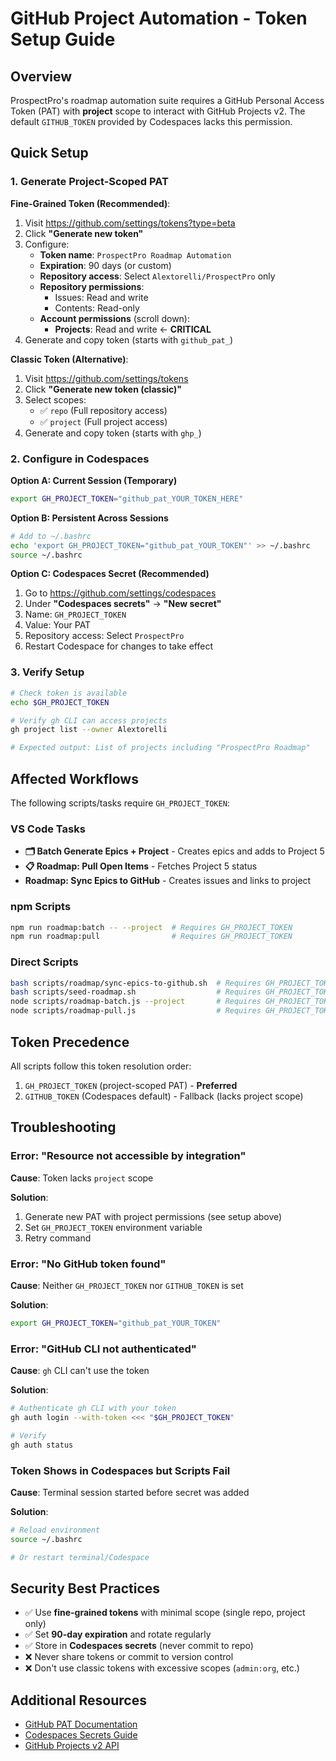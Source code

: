 # GitHub Project Automation - Token Setup Guide

## Overview

ProspectPro's roadmap automation suite requires a GitHub Personal Access Token (PAT) with **project** scope to interact with GitHub Projects v2. The default `GITHUB_TOKEN` provided by Codespaces lacks this permission.

## Quick Setup

### 1. Generate Project-Scoped PAT

**Fine-Grained Token (Recommended)**:

1. Visit https://github.com/settings/tokens?type=beta
2. Click **"Generate new token"**
3. Configure:
   - **Token name**: `ProspectPro Roadmap Automation`
   - **Expiration**: 90 days (or custom)
   - **Repository access**: Select `Alextorelli/ProspectPro` only
   - **Repository permissions**:
     - Issues: Read and write
     - Contents: Read-only
   - **Account permissions** (scroll down):
     - **Projects**: Read and write ← **CRITICAL**
4. Generate and copy token (starts with `github_pat_`)

**Classic Token (Alternative)**:

1. Visit https://github.com/settings/tokens
2. Click **"Generate new token (classic)"**
3. Select scopes:
   - ✅ `repo` (Full repository access)
   - ✅ `project` (Full project access)
4. Generate and copy token (starts with `ghp_`)

### 2. Configure in Codespaces

**Option A: Current Session (Temporary)**

```bash
export GH_PROJECT_TOKEN="github_pat_YOUR_TOKEN_HERE"
```

**Option B: Persistent Across Sessions**

```bash
# Add to ~/.bashrc
echo 'export GH_PROJECT_TOKEN="github_pat_YOUR_TOKEN"' >> ~/.bashrc
source ~/.bashrc
```

**Option C: Codespaces Secret (Recommended)**

1. Go to https://github.com/settings/codespaces
2. Under **"Codespaces secrets"** → **"New secret"**
3. Name: `GH_PROJECT_TOKEN`
4. Value: Your PAT
5. Repository access: Select `ProspectPro`
6. Restart Codespace for changes to take effect

### 3. Verify Setup

```bash
# Check token is available
echo $GH_PROJECT_TOKEN

# Verify gh CLI can access projects
gh project list --owner Alextorelli

# Expected output: List of projects including "ProspectPro Roadmap"
```

## Affected Workflows

The following scripts/tasks require `GH_PROJECT_TOKEN`:

### VS Code Tasks

- **🗂️ Batch Generate Epics + Project** - Creates epics and adds to Project 5
- **📋 Roadmap: Pull Open Items** - Fetches Project 5 status
- **Roadmap: Sync Epics to GitHub** - Creates issues and links to project

### npm Scripts

```bash
npm run roadmap:batch -- --project  # Requires GH_PROJECT_TOKEN
npm run roadmap:pull                # Requires GH_PROJECT_TOKEN
```

### Direct Scripts

```bash
bash scripts/roadmap/sync-epics-to-github.sh  # Requires GH_PROJECT_TOKEN
bash scripts/seed-roadmap.sh                  # Requires GH_PROJECT_TOKEN
node scripts/roadmap-batch.js --project       # Requires GH_PROJECT_TOKEN
node scripts/roadmap-pull.js                  # Requires GH_PROJECT_TOKEN
```

## Token Precedence

All scripts follow this token resolution order:

1. `GH_PROJECT_TOKEN` (project-scoped PAT) - **Preferred**
2. `GITHUB_TOKEN` (Codespaces default) - Fallback (lacks project scope)

## Troubleshooting

### Error: "Resource not accessible by integration"

**Cause**: Token lacks `project` scope

**Solution**:

1. Generate new PAT with project permissions (see setup above)
2. Set `GH_PROJECT_TOKEN` environment variable
3. Retry command

### Error: "No GitHub token found"

**Cause**: Neither `GH_PROJECT_TOKEN` nor `GITHUB_TOKEN` is set

**Solution**:

```bash
export GH_PROJECT_TOKEN="github_pat_YOUR_TOKEN"
```

### Error: "GitHub CLI not authenticated"

**Cause**: `gh` CLI can't use the token

**Solution**:

```bash
# Authenticate gh CLI with your token
gh auth login --with-token <<< "$GH_PROJECT_TOKEN"

# Verify
gh auth status
```

### Token Shows in Codespaces but Scripts Fail

**Cause**: Terminal session started before secret was added

**Solution**:

```bash
# Reload environment
source ~/.bashrc

# Or restart terminal/Codespace
```

## Security Best Practices

- ✅ Use **fine-grained tokens** with minimal scope (single repo, project only)
- ✅ Set **90-day expiration** and rotate regularly
- ✅ Store in **Codespaces secrets** (never commit to repo)
- ❌ Never share tokens or commit to version control
- ❌ Don't use classic tokens with excessive scopes (`admin:org`, etc.)

## Additional Resources

- [GitHub PAT Documentation](https://docs.github.com/en/authentication/keeping-your-account-and-data-secure/creating-a-personal-access-token)
- [Codespaces Secrets Guide](https://docs.github.com/en/codespaces/managing-your-codespaces/managing-encrypted-secrets-for-your-codespaces)
- [GitHub Projects v2 API](https://docs.github.com/en/issues/planning-and-tracking-with-projects/automating-your-project/using-the-api-to-manage-projects)
